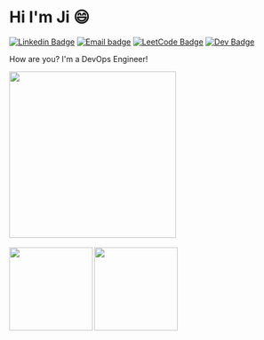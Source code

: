 # Hi I'm Ji 😄
[![Linkedin Badge](https://img.shields.io/badge/-JiPaik-blue?style=flat-square&logo=Linkedin&logoColor=white&link=https://www.linkedin.com/in/jiyeon-ji-paik/)](https://www.linkedin.com/in/jiyeon-ji-paik/)
[![Email badge](https://img.shields.io/badge/-jyp.jiyeonpaik@gmail.com-purple?style=flat-square&logo=Gmail&logoColor=white&link=mailto:jyp.jiyeonpaik)](mailto:jyp.jiyeonpaik)
[![LeetCode Badge](https://img.shields.io/badge/-Jiii-black?style=flat-square&logo=LeetCode&link=https://leetcode.com/jiii/)](https://www.linkedin.com/in/jiyeon-ji-paik/)
[![Dev Badge](https://img.shields.io/badge/-Ji-ff69b4?style=flat-square&logo=dev.to&logoColor=white&link=https://dev.to/jidevops)](https://dev.to/jidevops)


How are you? I'm a DevOps Engineer! 

<div>  
  <img height="300" align="middle" src="https://data.whicdn.com/images/332407561/original.jpg" />
</div>
<br/>
<div>
  <img height="150" align="left" src="https://github-readme-stats.vercel.app/api?username=jidevops&count_private=true&hide=stars&include_all_commits=true&show_icons=true&theme=radical" />
  <img height="150" src="https://github-readme-stats.vercel.app/api/top-langs/?username=jidevops&count_private=true&layout=compact&theme=radical" />
</div>


<!--
**JiDevOps/JiDevOps** is a ✨ _special_ ✨ repository because its `README.md` (this file) appears on your GitHub profile.

Here are some ideas to get you started:

- 🔭 I’m currently working on ...
- 🌱 I’m currently learning ...
- 👯 I’m looking to collaborate on ...
- 🤔 I’m looking for help with ...
- 💬 Ask me about ...
- 📫 How to reach me: ...
- 😄 Pronouns: ...
- ⚡ Fun fact: ...
-->
